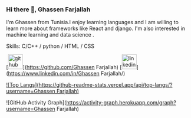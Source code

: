 ### Hi there 👋, Ghassen Farjallah

I'm Ghassen from Tunisia.I enjoy learning languages and I am willing to learn more about frameworks like React and django. I'm also interested in machine learning and data science .

Skills: C/C++ / python / HTML / CSS




[<img src='https://cdn.jsdelivr.net/npm/simple-icons@3.0.1/icons/github.svg' alt='github' height='40'>](https://github.com/Ghassen Farjallah)  [<img src='https://cdn.jsdelivr.net/npm/simple-icons@3.0.1/icons/linkedin.svg' alt='linkedin' height='40'>](https://www.linkedin.com/in/Ghassen Farjallah/)  

[![Top Langs](https://github-readme-stats.vercel.app/api/top-langs/?username=Ghassen Farjallah)](https://github.com/anuraghazra/github-readme-stats)

![GitHub Activity Graph](https://activity-graph.herokuapp.com/graph?username=Ghassen Farjallah)  


